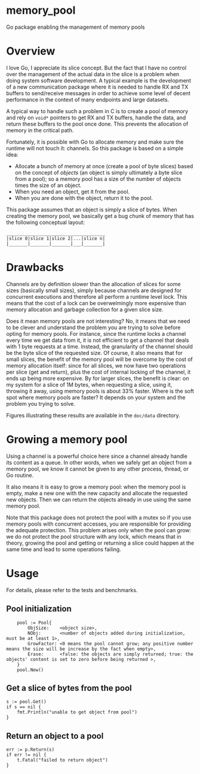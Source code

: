 # memory_pool
Go package enabling the management of memory pools

# Overview

I love Go, I appreciate its slice concept. But the fact that I have no control over the
management of the actual data in the slice is a problem when doing system software development.
A typical example is the development of a new communication package where it is needed to
handle RX and TX buffers to send/receive messages in order to achieve some level of decent
performance in the context of many endpoints and large datasets.

A typical way to handle such a problem in C is to create a pool of memory and rely on `void*` 
pointers to get RX and TX buffers, handle the data, and return these buffers to the pool once
done. This prevents the allocation of memory in the critical path.

Fortunately, it is possible with Go to allocate memory and make sure the runtime will not
touch it: channels.
So this package is based on a simple idea:
- Allocate a bunch of memory at once (create a pool of byte slices) based on the concept of
*objects* (an object is simply ultimately a byte slice from a pool); so a memory pool has a
size of the number of objects times the size of an object.
- When you need an object, get it from the pool.
- When you are done with the object, return it to the pool.

This package assumes that an object is simply a slice of bytes. When creating the memory
pool, we basically get a bug chunk of memory that has the following conceptual layout:
```
_____________________________________
|slice 0|slice 1|slice 2|...|slice n|
|_______|_______|_______|___|_______|
```

# Drawbacks

Channels are by definition slower than the allocation of slices for some sizes (basically small sizes),
simply because channels are designed for concurrent executions and therefore all perform a runtime level lock.
This means that the cost of a lock can be overwelmingly more expensive than memory allocation and garbage collection
for a given slice size.

Does it mean memory pools are not interesting? No, it means that we need to be clever and understand the
problem you are trying to solve before opting for memory pools. For instance, since the
runtime locks a channel every time we get data from it, it is not efficient to get a channel that deals with
1 byte requests at a time. Instead, the granularity of the channel should be the byte slice of the requested
size. Of course, it also means that for small slices, the benefit of the memory pool will be overcome by
the cost of memory allocation itself: since for all slices, we now have two operations per slice (get and
return), plus the cost of internal locking of the channel, it ends up being more expensive. By for larger
slices, the benefit is clear: on my system for a slice of 1M bytes, when requesting a slice, using it, 
throwing it away, using memory pools is about 33% faster. Where is the soft spot where memory pools are 
faster? It depends on your system and the problem you trying to solve.

Figures illustrating these results are available in the `doc/data` directory.

# Growing a memory pool

Using a channel is a powerful choice here since a channel already handle its content as a queue.
In other words, when we safely get an object from a memory pool, we know it cannot be given to
any other process, thread, or Go routine. 

It also means it is easy to grow a memory pool: when the memory pool is empty, make a new one with the new capacity and allocate the requested new objects. Then we can return the objects already in
use using the same memory pool.

Note that this package does not protect the pool with
a mutex so if you use memory pools with concurrent accesses, you are responsible for providing
the adequate protection. This problem arises only when the pool can grow: we do not protect the
pool structure with any lock, which means that in theory, growing the pool and getting or returning
a slice could happen at the same time and lead to some operations failing.

# Usage

For details, please refer to the tests and benchmarks.

## Pool initialization

```
	pool := Pool{
		ObjSize:    <object size>,
		NObj:       <number of objects added during initialization, must be at least 1>,
		GrowFactor: <0 means the pool cannot grow; any positive number means the size will be increase by the fact when empty>,
		Erase:      <false: the objects are simply returned; true: the objects' content is set to zero before being returned >,
	}
	pool.New()
```

## Get a slice of bytes from the pool

```
s := pool.Get()
if s == nil {
    fmt.Println("unable to get object from pool")
}
```

## Return an object to a pool

```
err := p.Return(s)
if err != nil {
	t.Fatal("failed to return object")
}
```

